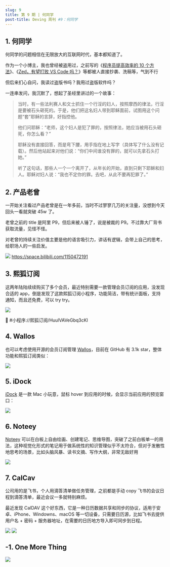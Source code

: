 ```yaml
---
slug: 9
title: 第 9 期 | 何同学
post-title: Deving 周刊 #9：何同学
---
```


## 1. 何同学

何同学的问题相信在无限放大的互联网时代，基本都知道了。

作为一个小博主，我也曾经被盗用过，之前写的《[程序员提高效率的 10 个方法](https://mp.weixin.qq.com/s?__biz=Mzg4MjY3NTk5OA==&mid=2247484449&idx=1&sn=07e18d5713209852f5206b9e4465276a&chksm=cf525c50f825d546a6041573c2bc7a53469e9e6d1f44fb8a9dae9ca24a12dd7c2aa29c601c26#rd)》、《[Zed，有望打败 VS Code 吗？](https://mp.weixin.qq.com/s?__biz=Mzg4MjY3NTk5OA==&mid=2247485167&idx=1&sn=2f397e0a4bda1fc9660690f57f04399d&chksm=cf525e9ef825d788b19a71d8d5c07bba1548092a9b74ffe919f5ab8cae0e024f90a5f9927d25#rd)》等都被人直接抄袭、洗稿等，气到不行

但后来扪心自问，我读过盗版书吗？我用过盗版软件吗？

一连串发问，我沉默了，想起了圣经里讲过的一个故事：

> 当时，有一些法利赛人和文士抓住一个行淫的妇人，按照摩西的律法，行淫是要被石头砸死的。于是，他们把这名妇人带到耶稣面前，试图用这个问题“套”耶稣的言辞，好指控他。
> 
> 他们问耶稣：“老师，这个妇人是犯了罪的，按照律法，她应当被用石头砸死，你怎么看？”
> 
> 耶稣没有直接回答，而是弯下腰，用手指在地上写字（具体写了什么没有记载）。然后他站起来对他们说：“你们中间谁没有罪的，就可以先拿石头打她。”
> 
> 听了这句话，那些人一个一个离开了，从年长的开始，直到只剩下耶稣和妇人。耶稣对妇人说：“我也不定你的罪。去吧，从此不要再犯罪了。”


## 2. 产品老曾

一开始关注看过产品老曾是在一年多前，当时不过寥寥几万的关注量，没想到今天回头一看就突破 45w 了。

老曾之前的 title 是阿里 P9，但后来被人锤了，说是被裁的 P9。不过靠大厂背书获取流量，见怪不怪。

对老曾的持续关注价值主要是他的语言吸引力，讲话有逻辑，会带上自己的思考，给职场人的一些启发。

![](https://i-blog.csdnimg.cn/direct/0849b6faaf8c4202961c5509cca19999.png)
https://space.bilibili.com/1150472191

## 3. 熙狐订阅

这两年陆陆续续购买了多个会员，最近特别需要一款管理会员订阅的应用，没发现合适的 app，倒是发现了这款熙狐订阅小程序，功能简洁，带有统计面板，支持通知，而且还免费，可以 try try。

![](https://img.wukaipeng.com//2024/11/22-005306-veUSCi-376651716e4d4eae9dc62924518afa91.jpeg)

🔗 #小程序://熙狐订阅/HuulVAVeGbq3cKl


## 4. Wallos

也可以考虑使用开源的会员订阅管理 [Wallos](https://github.com/ellite/Wallos/)，目前在 GitHub 有 3.1k star，整体功能和熙狐订阅类似：

![](https://img.wukaipeng.com//2024/11/22-005306-B0UUmf-d78a7d7cab864564a8976b1b753a8410.jpeg)




## 5. iDock

[iDock](https://apps.apple.com/sa/app/idock-dock-window-preview/id6469623489) 是一款 Mac 小玩意，鼠标 hover 到应用的时候，会显示当前应用的预览窗口：

![](https://img.wukaipeng.com//2024/11/22-005308-NiXJnS-844f971d3d1b4cd29d8735ee1530379e.gif)


## 6. Noteey

[Noteey](https://www.noteey.com/) 可以在白板上自由绘画、创建笔记、思维导图，突破了之前白板单一的用法，这种视觉化形式的笔记用于做系统性的知识管理似乎不太符合，但对于发散性地思考的场景，比如头脑风暴、读书文摘、写作大纲，非常无敌好用

![](https://img.wukaipeng.com//2024/11/22-005315-LsLPSN-24c145d9ae434a4fa3d75d846b6767ed.png)


## 7. CalCav

公司用的是飞书，个人用滴答清单做任务管理，之前都是手动 copy 飞书的会议日程到滴答清单，最近会议一多就特别麻烦。

最近发现 CalDAV 这个好东西，它是一种日历数据共享和同步的协议，适用于安卓、iPhone、Windowns、macOS 等一切设备，只需要日历源，比如飞书去提供用户名 + 密码 + 服务器地址，在需要的日历地方导入即可同步到日程。

![](https://img.wukaipeng.com//2024/11/22-005320-5cz3eU-ac05630d04a94244b18d0679f3da5df3.jpeg)
![](https://img.wukaipeng.com//2024/11/22-005325-fcSdb5-31361bcd71234ba4a2ada167af9df973.jpeg)

## -1. One More Thing

![](https://img.wukaipeng.com//2024/10/24-234009-XOxg5f-%E7%A8%8B%E5%BA%8F%E5%91%98%E6%A5%B7%E9%B9%8F%20900600.png)
